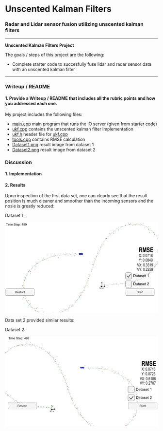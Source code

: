 # **Unscented Kalman Filters**

### Radar and Lidar sensor fusion utilizing unscented kalman filters

---

**Unscented Kalman Filters Project**

The goals / steps of this project are the following:

* Complete starter code to succesfully fuse lidar and radar sensor data with an unscented kalman filter


[//]: # (Image References)
[image1]: ./Dataset1.png "Results 1"
[image2]: ./Dataset2.png "Results 2"

---

### Writeup / README

#### 1. Provide a Writeup / README that includes all the rubric points and how you addressed each one.

My project includes the following files:
* [main.cpp](../src/main.cpp) main program that runs the IO server (given from starter code)
* [ukf.cpp](../src/ukf.cpp) contains the unscented kalman filter implementation
* [ukf.h](../src/ukf.h) header file for [ukf.cpp](../src/ukf.cpp)
* [tools.cpp](../src/tools.cpp) contains RMSE calculation
* [Dataset1.png](./Dataset1.png) result image from dataset 1
* [Dataset2.png](./Dataset2.png) result image from dataset 2

### Discussion

#### 1. Implementation




#### 2. Results

Upon inspection of the first data set, one can clearly see that the result position is much cleaner and smoother than the incoming sensors and the nosie is greatly reduced:

Dataset 1:

![Dataset 1][image1]

Data set 2 provided similar results:

Dataset 2:

![Dataset 2][image2]
